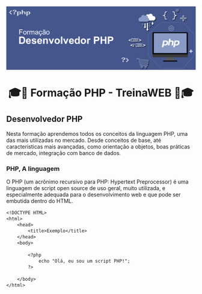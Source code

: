 <h1 align="center"></h1>

<h1 align="center">
    <img alt="PHP" src="assets/php-banner.png"/>
    <br/>
    <br/>
    🎓🐘 Formação PHP - TreinaWEB 🐘🎓
</h1>

## Desenvolvedor PHP
<p>Nesta formação aprendemos todos os conceitos da linguagem PHP, uma das mais utilizadas no mercado. Desde conceitos de base, até caracteristicas mais avançadas, como orientação a objetos, boas práticas de mercado, integração com banco de dados.</p>

### PHP, A linguagem
<P>O PHP (um acrônimo recursivo para PHP: Hypertext Preprocessor) é uma linguagem de script open source de uso geral, muito utilizada, e especialmente adequada para o desenvolvimento web e que pode ser embutida dentro do HTML.</p>

```
<!DOCTYPE HTML>
<html>
    <head>
        <title>Exemplo</title>
    </head>
    <body>

        <?php
            echo "Olá, eu sou um script PHP!";
        ?>

    </body>
</html>
```
